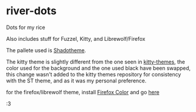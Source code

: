 # river-dots
Dots for my rice 

Also includes stuff for Fuzzel, Kitty, and Librewolf/Firefox

The pallete used is [Shadotheme](https://github.com/Shadorain/shadotheme).

The kitty theme is slightly different from the one seen in [kitty-themes](https://github.com/kovidgoyal/kitty-themes/), the color used for the background and the one used black have been swapped, this change wasn't added to the kitty themes repository for consistency with the ST theme, and as it was my personal preference.

for the firefox/librewolf theme, install [Firefox Color](https://addons.mozilla.org/en-US/firefox/addon/firefox-color/) and go [here](https://color.firefox.com/?theme=XQAAAAL7AAAAAAAAAABBKYhm849SCia2CaaEGccwS-xMDPryBvKUaao_JlnZ-n5w5heCUxRhb7SjuV2WHtCkp3jIZ-ikffLnFKhmI-D-IWveKTyORka_CKXWn8VKC7cvNvVTv1YxFNfLDaI9ryJ3yIF54Qk8JpvTUOnkT-uiOXsb_6RKVer6d65DWkCAZRBvD9K44-kHtFy945oG3y3bw_bfVsrNaX8T6iv57czg)

 :3
